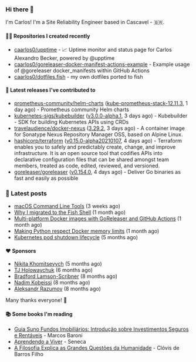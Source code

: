 ### Hi there 👋

I'm Carlos! I'm a Site Reliability Engineer based in Cascavel - 🇧🇷.

#### 👨‍💻 Repositories I created recently
- [caarlos0/upptime](https://github.com/caarlos0/upptime) - 📈 Uptime monitor and status page for Carlos Alexandro Becker, powered by @upptime
- [caarlos0/goreleaser-docker-manifest-actions-example](https://github.com/caarlos0/goreleaser-docker-manifest-actions-example) - Example usage of @goreleaser docker_manifests within GitHub Actions
- [caarlos0/dotfiles.fish](https://github.com/caarlos0/dotfiles.fish) - my own dotfiles ported to fish

#### 🚀 Latest releases I've contributed to


- [prometheus-community/helm-charts](https://github.com/prometheus-community/helm-charts) ([kube-prometheus-stack-12.11.3](https://github.com/prometheus-community/helm-charts/releases/tag/kube-prometheus-stack-12.11.3), 1 day ago) - Prometheus community Helm charts
- [kubernetes-sigs/kubebuilder](https://github.com/kubernetes-sigs/kubebuilder) ([v3.0.0-alpha.1](https://github.com/kubernetes-sigs/kubebuilder/releases/tag/v3.0.0-alpha.1), 3 days ago) - Kubebuilder - SDK for building Kubernetes APIs using CRDs
- [travelaudience/docker-nexus](https://github.com/travelaudience/docker-nexus) ([3.29.2](https://github.com/travelaudience/docker-nexus/releases/tag/3.29.2), 3 days ago) - A container image for Sonatype Nexus Repository Manager OSS, based on Alpine Linux.
- [hashicorp/terraform](https://github.com/hashicorp/terraform) ([v0.15.0-alpha20210107](https://github.com/hashicorp/terraform/releases/tag/v0.15.0-alpha20210107), 4 days ago) - Terraform enables you to safely and predictably create, change, and improve infrastructure. It is an open source tool that codifies APIs into declarative configuration files that can be shared amongst team members, treated as code, edited, reviewed, and versioned.
- [goreleaser/goreleaser](https://github.com/goreleaser/goreleaser) ([v0.154.0](https://github.com/goreleaser/goreleaser/releases/tag/v0.154.0), 4 days ago) - Deliver Go binaries as fast and easily as possible

### 📄 Latest posts
- [macOS Command Line Tools](https://carlosbecker.com/posts/xcode-select/) (3 weeks ago)
- [Why I migrated to the Fish Shell](https://carlosbecker.com/posts/fish/) (1 month ago)
- [Multi-platform Docker images with GoReleaser and GitHub Actions](https://carlosbecker.com/posts/multi-platform-docker-images-goreleaser-gh-actions/) (1 month ago)
- [Making Python respect Docker memory limits](https://carlosbecker.com/posts/python-docker-limits/) (1 month ago)
- [Kubernetes pod shutdown lifecycle](https://carlosbecker.com/posts/k8s-pod-shutdown-lifecycle/) (5 months ago)

#### ❤️ Sponsors
- [Nikita Khomitsevych](https://github.com/hamsternik) (5 months ago)
- [TJ Holowaychuk](https://github.com/tj) (6 months ago)
- [Bradford Lamson-Scribner](https://github.com/bradford-hamilton) (8 months ago)
- [Nadim Kobeissi](https://github.com/kaepora) (8 months ago)
- [Aleksandr Razumov](https://github.com/ernado) (8 months ago)

Many thanks everyone! 🙏

#### 📚 Some books I'm reading
- [Guia Suno Fundos Imobiliários: Introdução sobre Investimentos Seguros e Rentáveis](https://www.goodreads.com/book/show/41973969-guia-suno-fundos-imobili-rios) - Marcos Baroni
- [Aprendendo a Viver](https://www.goodreads.com/book/show/28219486-aprendendo-a-viver) - Seneca
- [A Filosofia Explica as Grandes Questões da Humanidade](https://www.goodreads.com/book/show/24265319-a-filosofia-explica-as-grandes-quest-es-da-humanidade) - Clóvis de Barros Filho
